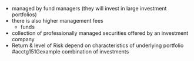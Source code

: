 - managed by fund managers (they will invest in large investment portfolios)
- there is also higher management fees
	- funds 
- collection of professionally managed securities offered by an investment company
- Return & level of Risk depend on characteristics of underlying portfolio #acctg151Gexample combination of investments